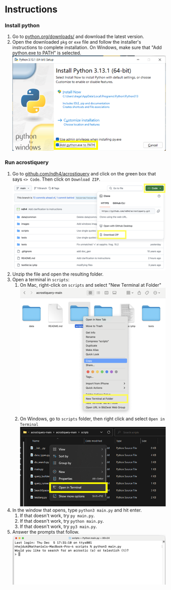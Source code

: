 # Instructions

### Install python

1. Go to [python.org/downloads/](https://www.python.org/downloads/) and download the latest version.
2. Open the downloaded `pkg` or `exe` file and follow the installer's instructions to complete installation. On Windows, make sure that "Add python.exe to PATH" is selected. ![Make sure that Add python.exe to PATH has a check mark next to it.](images/add_python_to_path.png)

### Run acrostiquery

1. Go to [github.com/ndh4/acrostiquery](https://github.com/ndh4/acrostiquery) and click on the green box that says `<> Code`. Then click on `Download ZIP`.
![Code | Download ZIP](images/download_zip.png)
2. Unzip the file and open the resulting folder.
3. Open a terminal in `scripts`:
   1. On Mac, right-click on `scripts` and select "New Terminal at Folder" ![Right-click on `scripts` and select "New Terminal at Folder"](images/open_terminal_mac.png)
   2. On Windows, go to `scripts` folder, then right click and select `Open in Terminal` ![image](images/open_terminal_windows.png)
4. In the window that opens, type `python3 main.py` and hit enter.
   1. If that doesn't work, try `py main.py`.
   2. If that doesn't work, try `python main.py`.
   3. If that doesn't work, try `py3 main.py`.
5. Answer the prompts that follow.
![The first question should be, "Do you want to search for an acrostic or telestich?](images/mac_success.png)

